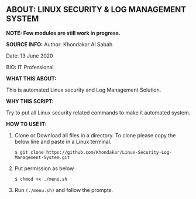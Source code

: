 ## ABOUT: LINUX SECURITY & LOG MANAGEMENT SYSTEM

**NOTE: Few modules are still work in progress.**
         
**SOURCE INFO:**
Author: Khondakar Al Sabah

Date: 13 June 2020

BIO: IT Professional


**WHAT THIS ABOUT:**

This is automated Linux security and Log Management Solution.

**WHY THIS SCRIPT:**

Try to put all Linux security related commands to make it automated system.

**HOW TO USE IT:**

1. Clone or Download all files in a directory. To clone please copy the below line and paste in a Linux terminal.

   ```$ git clone https://github.com/Khondakar/Linux-Security-Log-Management-System.git```
   
2. Put permission as below

   ```$ chmod +x ./menu.sh```
   
2. Run `(./menu.sh)` and follow the prompts.

